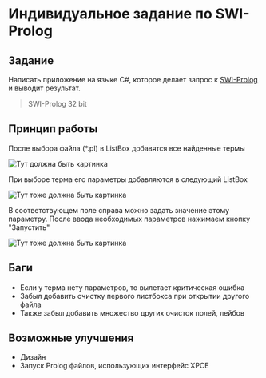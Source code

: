 # Индивидуальное задание по SWI-Prolog

## Задание
Написать приложение на языке C#, которое делает запрос к [SWI-Prolog](http://www.swi-prolog.org) и выводит результат.
> SWI-Prolog 32 bit

## Принцип работы
После выбора файла (*.pl) в ListBox добавятся все найденные термы

![Тут должна быть картинка](https://i.imgur.com/mKBShjL.png)

При выборе терма его параметры добавляются в следующий ListBox

![Тут тоже должна быть картинка](https://i.imgur.com/6bsmlBZ.png)

В соответствующем поле справа можно задать значение этому параметру. После ввода необходимых параметров нажимаем кнопку "Запустить"

![Тут тоже должна быть картинка](https://i.imgur.com/47y9rVH.png)

## Баги
- Если у терма нету параметров, то вылетает критическая ошибка
- Забыл добавить очистку первого листбокса при открытии другого файла
- Также забыл добавить множество других очисток полей, лейбов

## Возможные улучшения
- Дизайн
- Запуск Prolog файлов, использующих интерфейс XPCE
